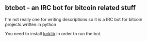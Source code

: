 btcbot - an IRC bot for bitcoin related stuff
---
I'm not really one for writing descriptions so it is a IRC bot for bitcoin projects written in python

You need to install [lurklib](https://github.com/LK-/lurklib/> "lurklib") in order to run the bot.
